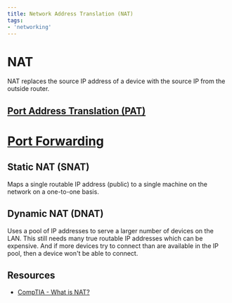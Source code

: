 ```yaml
---
title: Network Address Translation (NAT)
tags:
- 'networking'
---
```


# NAT

NAT replaces the source IP address of a device with the source IP from the outside router.

## [Port Address Translation (PAT)](20201105143031-port-address-translation-pat.md)

# [Port Forwarding](20201105143809-port-forwarding.md)

## Static NAT (SNAT)

Maps a single routable IP address (public) to a single machine on the network on a one-to-one basis.

## Dynamic NAT (DNAT)

Uses a pool of IP addresses to serve a larger number of devices on the LAN. This still needs many true routable IP addresses which can be expensive. And if more devices try to connect than are available in the IP pool, then a device won't be able to connect.

## Resources

* [CompTIA - What is NAT?](https://www.comptia.org/content/guides/what-is-network-address-translation)